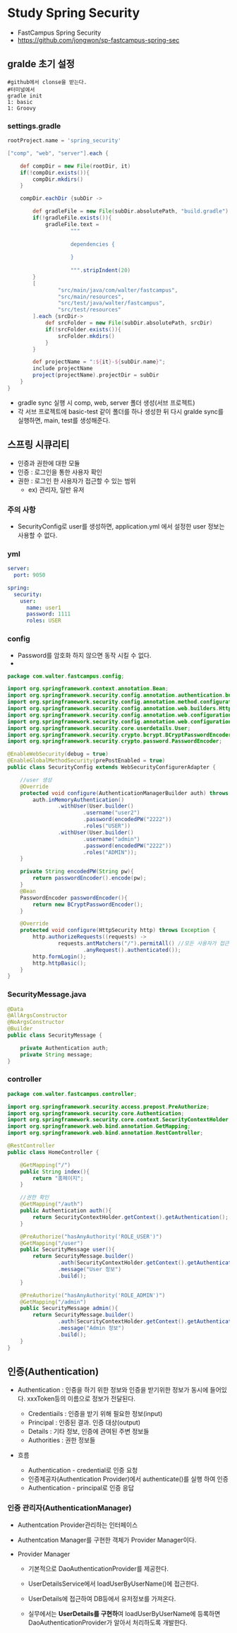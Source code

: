# Study Spring Security

- FastCampus Spring Security
- https://github.com/jongwon/sp-fastcampus-spring-sec

## gralde 초기 설정

```
#github에서 clonse을 받는다.
#터미널에서
gradle init
1: basic
1: Groovy
```

### settings.gradle

```groovy
rootProject.name = 'spring_security'

["comp", "web", "server"].each {

    def compDir = new File(rootDir, it)
    if(!compDir.exists()){
        compDir.mkdirs()
    }

    compDir.eachDir {subDir ->

        def gradleFile = new File(subDir.absolutePath, "build.gradle")
        if(!gradleFile.exists()){
            gradleFile.text =
                    """
                    
                    dependencies {
                
                    }
                
                    """.stripIndent(20)
        }
        [
                "src/main/java/com/walter/fastcampus",
                "src/main/resources",
                "src/test/java/walter/fastcampus",
                "src/test/resources"
        ].each {srcDir->
            def srcFolder = new File(subDir.absolutePath, srcDir)
            if(!srcFolder.exists()){
                srcFolder.mkdirs()
            }
        }

        def projectName = ":${it}-${subDir.name}";
        include projectName
        project(projectName).projectDir = subDir
    }
}
```

- gradle sync 실행 시 comp, web, server 폴더 생성(서브 프로젝트)
- 각 서브 프로젝트에 basic-test 같이 폴더를 하나 생성한 뒤 다시 gralde sync를 실행하면, main, test를 생성해준다.

## 스프링 시큐리티

- 인증과 권한에 대한 모듈
- 인증 : 로그인을 통한 사용자 확인
- 권한 : 로그인 한 사용자가 접근할 수 있는 범위
  - ex) 관리자, 일반 유저

### 주의 사항

- SecurityConfig로 user를 생성하면, application.yml 에서 설정한 user 정보는 사용할 수 없다.

### yml

```yaml
server:
  port: 9050

spring:
  security:
    user:
      name: user1
      password: 1111
      roles: USER
```

### config

- Password를 암호화 하지 않으면 동작 시킬 수 없다.
- 

```java
package com.walter.fastcampus.config;

import org.springframework.context.annotation.Bean;
import org.springframework.security.config.annotation.authentication.builders.AuthenticationManagerBuilder;
import org.springframework.security.config.annotation.method.configuration.EnableGlobalMethodSecurity;
import org.springframework.security.config.annotation.web.builders.HttpSecurity;
import org.springframework.security.config.annotation.web.configuration.EnableWebSecurity;
import org.springframework.security.config.annotation.web.configuration.WebSecurityConfigurerAdapter;
import org.springframework.security.core.userdetails.User;
import org.springframework.security.crypto.bcrypt.BCryptPasswordEncoder;
import org.springframework.security.crypto.password.PasswordEncoder;

@EnableWebSecurity(debug = true)
@EnableGlobalMethodSecurity(prePostEnabled = true)
public class SecurityConfig extends WebSecurityConfigurerAdapter {

    //user 생성
    @Override
    protected void configure(AuthenticationManagerBuilder auth) throws Exception {
        auth.inMemoryAuthentication()
                .withUser(User.builder()
                        .username("user2")
                        .password(encodedPW("2222"))
                        .roles("USER"))
                .withUser(User.builder()
                        .username("admin")
                        .password(encodedPW("2222"))
                        .roles("ADMIN"));
    }

    private String encodedPW(String pw){
        return passwordEncoder().encode(pw);
    }
    @Bean
    PasswordEncoder passwordEncoder(){
        return new BCryptPasswordEncoder();
    }

    @Override
    protected void configure(HttpSecurity http) throws Exception {
        http.authorizeRequests((requests) ->
                requests.antMatchers("/").permitAll() //모든 사용자가 접근 가능
                        .anyRequest().authenticated());
        http.formLogin();
        http.httpBasic();
    }
}
```

### SecurityMessage.java

```java
@Data
@AllArgsConstructor
@NoArgsConstructor
@Builder
public class SecurityMessage {

    private Authentication auth;
    private String message;
}
```

### controller

```java
package com.walter.fastcampus.controller;

import org.springframework.security.access.prepost.PreAuthorize;
import org.springframework.security.core.Authentication;
import org.springframework.security.core.context.SecurityContextHolder;
import org.springframework.web.bind.annotation.GetMapping;
import org.springframework.web.bind.annotation.RestController;

@RestController
public class HomeController {

    @GetMapping("/")
    public String index(){
        return "홈페이지";
    }

    //권한 확인
    @GetMapping("/auth")
    public Authentication auth(){
        return SecurityContextHolder.getContext().getAuthentication();
    }

    @PreAuthorize("hasAnyAuthority('ROLE_USER')")
    @GetMapping("/user")
    public SecurityMessage user(){
        return SecurityMessage.builder()
                .auth(SecurityContextHolder.getContext().getAuthentication())
                .message("User 정보")
                .build();
    }

    @PreAuthorize("hasAnyAuthority('ROLE_ADMIN')")
    @GetMapping("/admin")
    public SecurityMessage admin(){
        return SecurityMessage.builder()
                .auth(SecurityContextHolder.getContext().getAuthentication())
                .message("Admin 정보")
                .build();
    }
}
```

## 인증(Authentication)

- Authentication : 인증을 하기 위한 정보와 인증을 받기위한 정보가 동시에 들어있다. xxxToken등의 이름으로 정보가 전달된다.
  - Credentiails : 인증을 받기 위해 필요한 정보(input)
  - Principal : 인증된 결과. 인증 대상(output)
  - Details : 기타 정보, 인증에 관여된 주변 정보들
  - Authorities : 권한 정보들

- 흐름
  - Authentication - credential로 인증 요청
  - 인증제공자(Authentication Provider)에서 authenticate()를 실행 하여 인증
  - Authentication - principal로 인증 응답

### 인증 관리자(AuthenticationManager)

- Authentcation Provider관리하는 인터페이스

- Authentcation Manager를 구현한 객체가 Provider Manager이다.

- Provider Manager

  - 기본적으로 DaoAuthenticationProvider를 제공한다.
  - UserDetailsService에서 loadUserByUserName()에 접근한다.
  - UserDetails에 접근하여 DB등에서 유저정보를 가져온다.

  - 실무에서는 **UserDetails를 구현하**여 loadUserByUserName에 등록하면 DaoAuthenticationProvider가 알아서 처리하도록 개발한다.